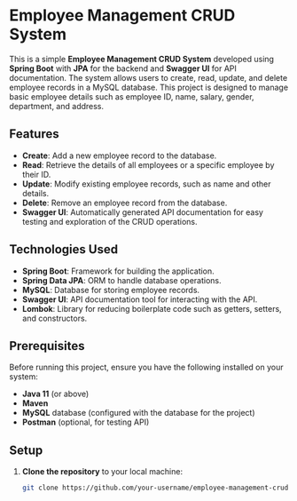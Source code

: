 # Employee Management CRUD System

This is a simple **Employee Management CRUD System** developed using **Spring Boot** with **JPA** for the backend and **Swagger UI** for API documentation. The system allows users to create, read, update, and delete employee records in a MySQL database. This project is designed to manage basic employee details such as employee ID, name, salary, gender, department, and address.

## Features

- **Create**: Add a new employee record to the database.
- **Read**: Retrieve the details of all employees or a specific employee by their ID.
- **Update**: Modify existing employee records, such as name and other details.
- **Delete**: Remove an employee record from the database.
- **Swagger UI**: Automatically generated API documentation for easy testing and exploration of the CRUD operations.

## Technologies Used

- **Spring Boot**: Framework for building the application.
- **Spring Data JPA**: ORM to handle database operations.
- **MySQL**: Database for storing employee records.
- **Swagger UI**: API documentation tool for interacting with the API.
- **Lombok**: Library for reducing boilerplate code such as getters, setters, and constructors.

## Prerequisites

Before running this project, ensure you have the following installed on your system:

- **Java 11** (or above)
- **Maven**
- **MySQL** database (configured with the database for the project)
- **Postman** (optional, for testing API)

## Setup

1. **Clone the repository** to your local machine:

   ```bash
   git clone https://github.com/your-username/employee-management-crud.git

